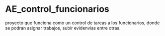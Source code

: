 # AE_control_funcionarios
proyecto que funciona como un control de tareas a los funcionarios, donde se podran asignar trabajos, subir evidenvias entre otras.
